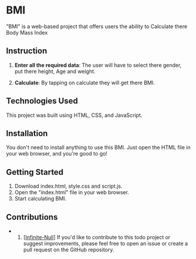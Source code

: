 # BMI

"BMI" is a web-based project that offers users the ability to Calculate there Body Mass Index


## Instruction

1. **Enter all the required data**: The user will have to select there gender, put there height, Age and weight.

2. **Calculate**: By tapping on calculate they will get there BMI.

## Technologies Used

This project was built using HTML, CSS, and JavaScript.

## Installation

You don't need to install anything to use this BMI. Just open the HTML file in your web browser, and you're good to go!

## Getting Started

1. Download index.html, style.css and script.js.
2. Open the "index.html" file in your web browser.
3. Start calculating BMI.

## Contributions

- 1. [[Infinite-Null](https://github.com/Infinite-Null)]
If you'd like to contribute to this todo project or suggest improvements, please feel free to open an issue or create a pull request on the GitHub repository.

